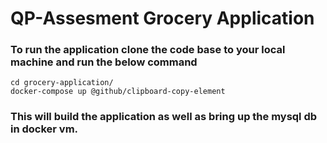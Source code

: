 # QP-Assesment Grocery Application

### To run the application clone the code base to your local machine and run the below command
```
cd grocery-application/
docker-compose up @github/clipboard-copy-element
```
### This will build the application as well as bring up the mysql db in docker vm.